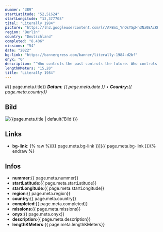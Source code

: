 ```yaml
---
nummer: "389"
startLatitude: "52,51624"
startLongitude: "13,377708"
titel: "Literally 1984"
picture: "https://lh3.googleusercontent.com/lr/AFBm1_YnOsYSpHn3Na0EAcKWKaPT0-faWiNPvAcjt2TIlo-Orwp7qOsA4mA99xJCB6bY1GrdwifbFpq4IKMuLi-OAv8_kPJYbpDZqC5YdJvBXzXfw7-e-au_pJYM9-OOYQ07dFy7jIDmQ64bNwSgzCtlOCZn4TbgHluRpuaWO8mxSXvuyk16tHpCfysRC05NqoSxLitaJpN2y1fvTPprnY1COvtSn-lEqJGeSsTskTAA-K8BZ3GG_pb5E156y0t72FnA7vLLFMDwxsFCK3edBPZw47QEm3gWnLQv22hGneghTg9DgiI6SQjG1Ij46QfMlY9eJhoAEhgMTnL-Fvl6sSCM87I_3erdj4Nh4GZwgj1seftOSRSmbrJMNQKZVTCUbyzYObzoDElsCwz5zaJnZW3iF1-usHhnjIxctRglFBjEYqn5Kd61nQO4S9zGFNxu4gl2ImtlnzfgvBJMkOvo7qYSelhkCpPWpbJAlKvt-UANr6WxIO7OuJgylycN1x4pHkOG_KEnUPVL8aRrBTiQDq9LhXKHHAz3_Rh8A66Wt6r1M5dYIZXA_ElLVsKuq05tnQAOLJXEQrC2yxhPcDazKiHqy-iRLI15MsCHd0YF4qE6NRjKwFnrtNDVsP7W8m4h3Sbit_H3ENT6EJKlkClN44BhcC02DJOllSDyY1S2GrQXU08-JVtANQtFotSBkbgZGdYxjg-uWbiNkp3-sNP8FN8wS1oUeL0rBpd031QHrV3_Y1XxaaLlMGm8Q6h97hc0k3tIhlpQ0iGPJFvIl_-iACWDeQcW-S3aBoZAA-gJ5bfy7xJcEvuCp9i27jGPG4fYMdwObjtg1eO25BTwVG3b6HKNSqttANX0B3hP9Bt4"
region: "Berlin"
country: "Deutschland"
completed: "8.406"
missions: "54"
date: "2022"
bg-link: "https://bannergress.com/banner/literally-1984-d2bf"
onyx: "0"
description: "“Who controls the past controls the future. Who controls the present controls the past.” \n\nYou think Berlin is safe for you to explore? Be careful though; Big Brother's watching your every step."
lengthKMeters: "15,20"
title: "Literally 1984"
---
```


#{{ page.meta.title}}
_**Datum:** {{ page.meta.date }} • **Country:**{{ page.meta.country}}_

## Bild
![{{page.meta.title | default('Bild')}}]({{page.meta.picture}})

## Links
- **bg-link**: {% raw %}[{{ page.meta.bg-link }}]({{ page.meta.bg-link }}){% endraw %}

## Infos
- **nummer**:{{ page.meta.nummer}}
- **startLatitude**:{{ page.meta.startLatitude}}
- **startLongitude**:{{ page.meta.startLongitude}}
- **region**:{{ page.meta.region}}
- **country**:{{ page.meta.country}}
- **completed**:{{ page.meta.completed}}
- **missions**:{{ page.meta.missions}}
- **onyx**:{{ page.meta.onyx}}
- **description**:{{ page.meta.description}}
- **lengthKMeters**:{{ page.meta.lengthKMeters}}

